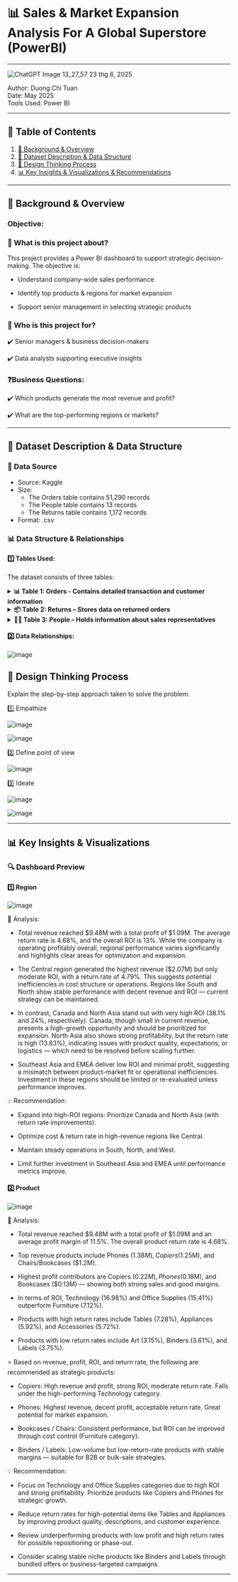 # 📊 Sales & Market Expansion Analysis For A Global Superstore (PowerBI)

---
![ChatGPT Image 13_27_57 23 thg 6, 2025](https://github.com/user-attachments/assets/2bb232ae-9c85-4725-8079-4247c7cd9f37)


Author: Duong Chi Tuan  
Date: May 2025  
Tools Used: Power BI  

---

## 📑 Table of Contents  
1. [📌 Background & Overview](#-background--overview)  
2. [📂 Dataset Description & Data Structure](#-dataset-description--data-structure)  
3. [🧠 Design Thinking Process](#-design-thinking-process)  
4. [📊 Key Insights & Visualizations & Recommendations](#-key-insights--visualizations)  

---

## 📌 Background & Overview  

### Objective:
### 📖 What is this project about? 
 
This project provides a Power BI dashboard to support strategic decision-making. The objective is:  

- Understand company-wide sales performance

- Identify top products & regions for market expansion

- Support senior management in selecting strategic products 

### 👤 Who is this project for?  

✔️ Senior managers & business decision-makers  

✔️ Data analysts supporting executive insights  

###  ❓Business Questions:  
✔️ Which products generate the most revenue and profit?  

✔️ What are the top-performing regions or markets?  

---

## 📂 Dataset Description & Data Structure  

### 📌 Data Source  
- Source: Kaggle  
- Size:
  - The Orders table contains 51,290 records
  - The People table contains 13 records
  - The Returns table contains 1,172 records  
- Format: .csv  

### 📊 Data Structure & Relationships  

#### 1️⃣ Tables Used:  
The dataset consists of three tables:  
<details>
<summary><strong>📊 Table 1: Orders - Contains detailed transaction and customer information</strong></summary>

| Column Name     | Data Type | Description                                         |
|-----------------|-----------|-----------------------------------------------------|
| Order ID        | VARCHAR   | Unique identifier for each order.                  |
| Order Date      | DATE      | Date when the order was placed.                   |
| Ship Date       | DATE      | Date when the order was shipped.                  |
| Ship Mode       | VARCHAR   | Shipping method used for delivery.                |
| Customer ID     | VARCHAR   | Unique identifier for each customer.              |
| Customer Name   | VARCHAR   | Full name of the customer.                        |
| Segment         | VARCHAR   | Customer segment (e.g., Consumer, Corporate).     |
| City            | VARCHAR   | City where the order was placed.                  |
| State           | VARCHAR   | State where the order was placed.                 |
| Country         | VARCHAR   | Country where the order was placed.               |
| Postal Code     | VARCHAR   | Postal code of the shipping address.              |
| Market          | VARCHAR   | Market region (e.g., APAC, EMEA).                 |
| Region          | VARCHAR   | Geographical region of the order.                 |
| Product ID      | VARCHAR   | Unique identifier for each product.               |
| Category        | VARCHAR   | Product category (e.g., Furniture, Office Supplies). |
| Sub-Category    | VARCHAR   | Sub-category of the product.                      |
| Product Name    | VARCHAR   | Name of the product ordered.                      |
| Sales           | DECIMAL   | Revenue generated from the order.                 |
| Quantity        | INT       | Number of items ordered.                          |
| Profit          | DECIMAL   | Profit earned from the order.                     |

</details>
<details>
<summary><strong>📦 Table 2: Returns – Stores data on returned orders</strong></summary>

| Column Name | Data Type | Description                                           |
|-------------|-----------|-------------------------------------------------------|
| Returned    | VARCHAR   | Indicates whether the order was returned (e.g., 'Yes' or 'No'). |
| Order ID    | VARCHAR   | Unique identifier for each order.                    |

</details>

<details>
<summary><strong>🧑‍💼 Table 3: People – Holds information about sales representatives</strong></summary>

| Column Name | Data Type | Description                                           |
|-------------|-----------|-------------------------------------------------------|
| Person      | VARCHAR   | Name of the salesperson.                             |
| Region      | VARCHAR   | Geographic region where the salesperson operates.    |

</details>

#### 2️⃣ Data Relationships:  

![image](https://github.com/user-attachments/assets/e16fece0-207e-48c9-81f4-ce7f92fc9958)


## 🧠 Design Thinking Process  

Explain the step-by-step approach taken to solve the problem.  

1️⃣ Empathize  

![image](https://github.com/user-attachments/assets/9a174114-56d7-4db5-908c-f8bc29458b63)

![image](https://github.com/user-attachments/assets/a1c30bda-9210-452c-ae6a-a097c89332d8)


2️⃣ Define point of view  

![image](https://github.com/user-attachments/assets/f8095e2f-de5a-4c4e-9544-2c587495725b)

3️⃣ Ideate  

![image](https://github.com/user-attachments/assets/3c861a6a-e804-44dc-85d5-6bc33c65d1b1)

![image](https://github.com/user-attachments/assets/5f7e537a-a3a5-405c-abf2-ec70395024c1)

---

## 📊 Key Insights & Visualizations  

### 🔍 Dashboard Preview  

#### 1️⃣ Region 

![image](https://github.com/user-attachments/assets/6911d7ef-ec8b-4aee-b20c-0e50211214f1)

📌 Analysis:  

- Total revenue reached $9.48M with a total profit of $1.09M. The average return rate is 4.68%, and the overall ROI is 13%. While the company is operating profitably overall, regional performance varies significantly and highlights clear areas for optimization and expansion.  

- The Central region generated the highest revenue ($2.07M) but only moderate ROI, with a return rate of 4.79%. This suggests potential inefficiencies in cost structure or operations. Regions like South and North show stable performance with decent revenue and ROI — current strategy can be maintained.

- In contrast, Canada and North Asia stand out with very high ROI (38.1% and 24%, respectively). Canada, though small in current revenue, presents a high-growth opportunity and should be prioritized for expansion. North Asia also shows strong profitability, but the return rate is high (13.83%), indicating issues with product quality, expectations, or logistics — which need to be resolved before scaling further.

- Southeast Asia and EMEA deliver low ROI and minimal profit, suggesting a mismatch between product-market fit or operational inefficiencies. Investment in these regions should be limited or re-evaluated unless performance improves.

💡 Recommendation:  

- Expand into high-ROI regions: Prioritize Canada and North Asia (with return rate improvements).

- Optimize cost & return rate in high-revenue regions like Central.

- Maintain steady operations in South, North, and West.

- Limit further investment in Southeast Asia and EMEA until performance metrics improve.

#### 2️⃣ Product  

![image](https://github.com/user-attachments/assets/d37d8705-1d96-4195-87b4-15bb3ab8e501)  

📌 Analysis:   

- Total revenue reached $9.48M with a total profit of $1.09M and an average profit margin of 11.5%. The overall product return rate is 4.68%.  

- Top revenue products include Phones ($1.38M), Copiers ($1.25M), and Chairs/Bookcases ($1.2M).

- Highest profit contributors are Copiers ($0.22M), Phones ($0.18M), and Bookcases ($0.13M) — showing both strong sales and good margins.

- In terms of ROI, Technology (16.98%) and Office Supplies (15.41%) outperform Furniture (7.12%).

- Products with high return rates include Tables (7.28%), Appliances (5.92%), and Accessories (5.72%).

- Products with low return rates include Art (3.15%), Binders (3.61%), and Labels (3.75%).  

⭐ Based on revenue, profit, ROI, and return rate, the following are recommended as strategic products:

- Copiers: High revenue and profit, strong ROI, moderate return rate. Falls under the high-performing Technology category.

- Phones: Highest revenue, decent profit, acceptable return rate. Great potential for market expansion.

- Bookcases / Chairs: Consistent performance, but ROI can be improved through cost control (Furniture category).

- Binders / Labels: Low-volume but low-return-rate products with stable margins — suitable for B2B or bulk-sale strategies.

💡 Recommendation:  

- Focus on Technology and Office Supplies categories due to high ROI and strong profitability. Prioritize products like Copiers and Phones for strategic growth.

- Reduce return rates for high-potential items like Tables and Appliances by improving product quality, descriptions, and customer experience.

- Review underperforming products with low profit and high return rates for possible repositioning or phase-out.

- Consider scaling stable niche products like Binders and Labels through bundled offers or business-targeted campaigns.




---


